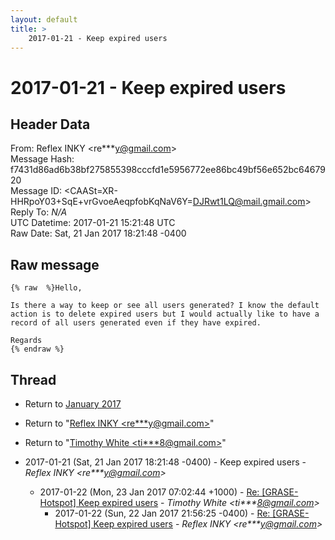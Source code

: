 ```yaml
---
layout: default
title: >
    2017-01-21 - Keep expired users
---
```


# 2017-01-21 - Keep expired users

## Header Data

From: Reflex INKY \<re***y@gmail.com\><br>
Message Hash: f7431d86ad6b38bf275855398cccfd1e5956772ee86bc49bf56e652bc6467920<br>
Message ID: \<CAASt=XR-HHRpoY03+SqE+vrGvoeAeqpfobKqNaV6Y=DJRwt1LQ@mail.gmail.com\><br>
Reply To: _N/A_<br>
UTC Datetime: 2017-01-21 15:21:48 UTC<br>
Raw Date: Sat, 21 Jan 2017 18:21:48 -0400<br>

## Raw message

```
{% raw  %}Hello,

Is there a way to keep or see all users generated? I know the default
action is to delete expired users but I would actually like to have a
record of all users generated even if they have expired.

Regards
{% endraw %}
```

## Thread

+ Return to [January 2017](/archive/2017/01)

+ Return to "[Reflex INKY <re***y<span>@</span>gmail.com>](/authors/re___y_at_gmail_com)"
+ Return to "[Timothy White <ti***8<span>@</span>gmail.com>](/authors/ti___8_at_gmail_com)"

+ 2017-01-21 (Sat, 21 Jan 2017 18:21:48 -0400) - Keep expired users - _Reflex INKY \<re***y@gmail.com\>_
  + 2017-01-22 (Mon, 23 Jan 2017 07:02:44 +1000) - [Re: [GRASE-Hotspot] Keep expired users](/archive/2017/01/424cc801bbd124258bb361000f476065e15b987ad6f02b3fef7e2f65f0e020aa) - _Timothy White \<ti***8@gmail.com\>_
    + 2017-01-22 (Sun, 22 Jan 2017 21:56:25 -0400) - [Re: [GRASE-Hotspot] Keep expired users](/archive/2017/01/91d4ca6d6c43c5793e939fd642545786a0ad1a7f5d92eaa5972e972eda3e65b1) - _Reflex INKY \<re***y@gmail.com\>_

